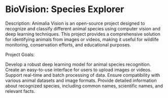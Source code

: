 # BioVision: Species Explorer
Description:
Animalia Vision is an open-source project designed to recognize and classify different animal species using computer vision and deep learning techniques. This project provides a comprehensive solution for identifying animals from images or videos, making it useful for wildlife monitoring, conservation efforts, and educational purposes.

Project Goals:

Develop a robust deep learning model for animal species recognition.
Create an easy-to-use interface for users to upload images or videos.
Support real-time and batch processing of data.
Ensure compatibility with various animal datasets and image formats.
Provide detailed information about recognized species, including common names, scientific names, and relevant facts.
